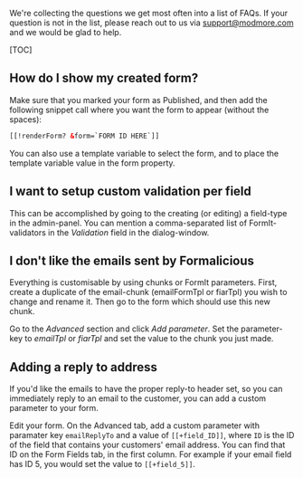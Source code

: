 We're collecting the questions we get most often into a list of FAQs. If your question is not in the list, please reach out to us via support@modmore.com and we would be glad to help.

[TOC]

## How do I show my created form?
Make sure that you marked your form as Published, and then add the following snippet call where you want the form to appear (without the spaces):

```` html
[[!renderForm? &form=`FORM ID HERE`]]
````

You can also use a template variable to select the form, and to place the template variable value in the form property.

## I want to setup custom validation per field
This can be accomplished by going to the creating (or editing) a field-type in the admin-panel. You can mention a comma-separated list of FormIt-validators in the _Validation_ field in the dialog-window.

## I don't like the emails sent by Formalicious
Everything is customisable by using chunks or FormIt parameters. First, create a duplicate of the email-chunk (emailFormTpl or fiarTpl) you wish to change and rename it. Then go to the form which should use this new chunk.

Go to the _Advanced_ section and click _Add parameter_. Set the parameter-key to _emailTpl_ or _fiarTpl_ and set the value to the chunk you just made.

## Adding a reply to address

If you'd like the emails to have the proper reply-to header set, so you can immediately reply to an email to the customer, you can add a custom parameter to your form. 

Edit your form. On the Advanced tab, add a custom parameter with paramater key `emailReplyTo` and a value of `[[+field_ID]]`, where `ID` is the ID of the field that contains your customers' email address. You can find that ID on the Form Fields tab, in the first column. For example if your email field has ID 5, you would set the value to `[[+field_5]]`. 

